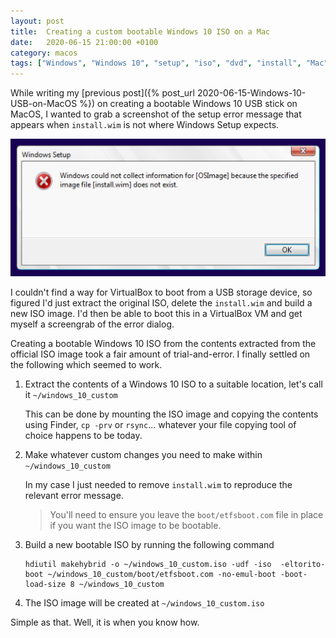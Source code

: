 ```yaml
---
layout: post
title:  Creating a custom bootable Windows 10 ISO on a Mac
date:   2020-06-15 21:00:00 +0100
category: macos
tags: ["Windows", "Windows 10", "setup", "iso", "dvd", "install", "Mac", "MacOS"]
---
```


While writing my [previous post]({% post_url 2020-06-15-Windows-10-USB-on-MacOS %}) on creating a bootable Windows 10 USB stick on MacOS, I wanted to grab a screenshot of the setup error message that appears when `install.wim` is not where Windows Setup expects.

![Windows could not collect information for OSImage because the specified image file install.wim does not exist](/assets/posts/2020-06-15-Windows-10-USB-on-MacOS/windows_setup_error.png)

I couldn't find a way for VirtualBox to boot from a USB storage device, so figured I'd just extract the original ISO, delete the `install.wim` and build a new ISO image.  I'd then be able to boot this in a VirtualBox VM and get myself a screengrab of the error dialog.

Creating a bootable Windows 10 ISO from the contents extracted from the official ISO image took a fair amount of trial-and-error.  I finally settled on the following which seemed to work.

1.    Extract the contents of a Windows 10 ISO to a suitable location, let's call it `~/windows_10_custom`

      This can be done by mounting the ISO image and copying the contents using Finder, `cp -prv` or `rsync`... whatever your file copying tool of choice happens to be today.

2.    Make whatever custom changes you need to make within `~/windows_10_custom`

      In my case I just needed to remove `install.wim` to reproduce the relevant error message.

      > You'll need to ensure you leave the `boot/etfsboot.com` file in place if you want the ISO image to be bootable.

3.    Build a new bootable ISO by running the following command

      ```
      hdiutil makehybrid -o ~/windows_10_custom.iso -udf -iso  -eltorito-boot ~/windows_10_custom/boot/etfsboot.com -no-emul-boot -boot-load-size 8 ~/windows_10_custom
      ```

4.    The ISO image will be created at `~/windows_10_custom.iso`

Simple as that.  Well, it is when you know how.
